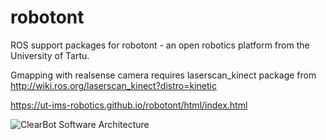 # robotont
ROS support packages for robotont - an open robotics platform from the University of Tartu.

Gmapping with realsense camera requires laserscan_kinect package from http://wiki.ros.org/laserscan_kinect?distro=kinetic

https://ut-ims-robotics.github.io/robotont/html/index.html

![ClearBot Software Architecture](https://github.com/ut-ims-robotics/robotont/blob/gh-pages/source/images/ClearBot_software_architecture.png)
